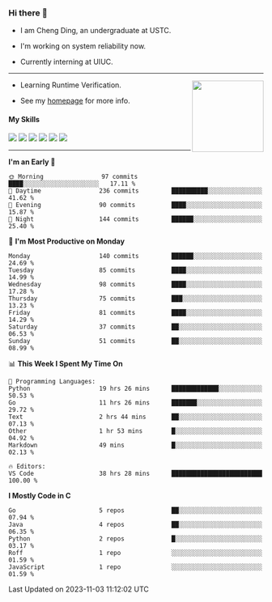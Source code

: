 ### Hi there 👋

* I am Cheng Ding, an undergraduate at USTC.
  
* I'm working on system reliability now.

* Currently interning at UIUC.

---

<img align="right" height="141" src="https://stats-of-repos-onds.vercel.app/api?username=IrisesD&theme=tokyonight&show_icons=true&count_private=true">

-  Learning Runtime Verification.

-  See my [homepage](https://irisesd.github.io) for more info.

#### My Skills

![](https://img.shields.io/badge/C++-65318e?logo=cplusplus&logoColor=fff)
![](https://img.shields.io/badge/Python-3e74a2?logo=python&logoColor=fff)
![](https://img.shields.io/badge/C-5654a2?logo=c&logoColor=fff)
![](https://img.shields.io/badge/Go-00aaff?logo=go&logoColor=fff)
![](https://img.shields.io/badge/Docker-0088ff?logo=docker&logoColor=fff)
![](https://img.shields.io/badge/Apache-D22128?logo=apache&logoColor=fff)

---
<!--START_SECTION:waka-->
**I'm an Early 🐤** 

```text
🌞 Morning                97 commits          ████░░░░░░░░░░░░░░░░░░░░░   17.11 % 
🌆 Daytime                236 commits         ██████████░░░░░░░░░░░░░░░   41.62 % 
🌃 Evening                90 commits          ████░░░░░░░░░░░░░░░░░░░░░   15.87 % 
🌙 Night                  144 commits         ██████░░░░░░░░░░░░░░░░░░░   25.40 % 
```
📅 **I'm Most Productive on Monday** 

```text
Monday                   140 commits         ██████░░░░░░░░░░░░░░░░░░░   24.69 % 
Tuesday                  85 commits          ████░░░░░░░░░░░░░░░░░░░░░   14.99 % 
Wednesday                98 commits          ████░░░░░░░░░░░░░░░░░░░░░   17.28 % 
Thursday                 75 commits          ███░░░░░░░░░░░░░░░░░░░░░░   13.23 % 
Friday                   81 commits          ████░░░░░░░░░░░░░░░░░░░░░   14.29 % 
Saturday                 37 commits          ██░░░░░░░░░░░░░░░░░░░░░░░   06.53 % 
Sunday                   51 commits          ██░░░░░░░░░░░░░░░░░░░░░░░   08.99 % 
```


📊 **This Week I Spent My Time On** 

```text
💬 Programming Languages: 
Python                   19 hrs 26 mins      █████████████░░░░░░░░░░░░   50.53 % 
Go                       11 hrs 26 mins      ███████░░░░░░░░░░░░░░░░░░   29.72 % 
Text                     2 hrs 44 mins       ██░░░░░░░░░░░░░░░░░░░░░░░   07.13 % 
Other                    1 hr 53 mins        █░░░░░░░░░░░░░░░░░░░░░░░░   04.92 % 
Markdown                 49 mins             █░░░░░░░░░░░░░░░░░░░░░░░░   02.13 % 

🔥 Editors: 
VS Code                  38 hrs 28 mins      █████████████████████████   100.00 % 
```

**I Mostly Code in C** 

```text
Go                       5 repos             ██░░░░░░░░░░░░░░░░░░░░░░░   07.94 % 
Java                     4 repos             ██░░░░░░░░░░░░░░░░░░░░░░░   06.35 % 
Python                   2 repos             █░░░░░░░░░░░░░░░░░░░░░░░░   03.17 % 
Roff                     1 repo              ░░░░░░░░░░░░░░░░░░░░░░░░░   01.59 % 
JavaScript               1 repo              ░░░░░░░░░░░░░░░░░░░░░░░░░   01.59 % 
```




 Last Updated on 2023-11-03 11:12:02 UTC
<!--END_SECTION:waka-->
